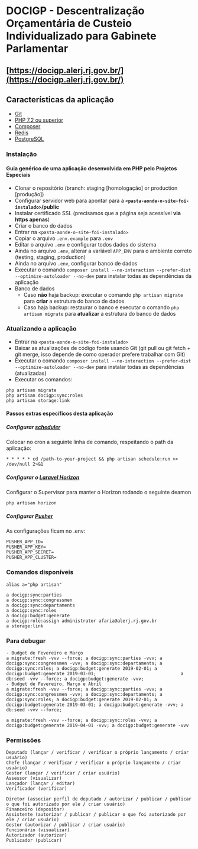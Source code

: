 # DOCIGP - Descentralização Orçamentária de Custeio Individualizado para Gabinete Parlamentar 

## [https://docigp.alerj.rj.gov.br/](https://docigp.alerj.rj.gov.br/)

## Características da aplicação

- [Git](https://git-scm.com/docs/user-manual.html)
- [PHP 7.2 ou superior](http://php.net/)
- [Composer](https://getcomposer.org/)
- [Redis](https://redis.io/topics/quickstart)
- [PostgreSQL](https://www.postgresql.org/)

### Instalação 

#### Guia genérico de uma aplicação desenvolvida em PHP pelo Projetos Especiais

- Clonar o repositório (branch: staging [homologação] or production [produção])
- Configurar servidor web para apontar para a **`<pasta-aonde-o-site-foi-instalado>`/public**
- Instalar certificado SSL (precisamos que a página seja acessível **via https apenas**)
- Criar o banco do dados
- Entrar na `<pasta-aonde-o-site-foi-instalado>`
- Copiar o arquivo `.env.example` para `.env`
- Editar o arquivo `.env` e configurar todos dados do sistema
- Ainda no arquivo `.env`, alterar a variável `APP_ENV` para o ambiente correto (testing, staging, production)
- Ainda no arquivo `.env`, configurar banco de dados
- Executar o comando `composer install --no-interaction --prefer-dist --optimize-autoloader --no-dev` para instalar todas as dependências da aplicação
- Banco de dados
    - Caso **não** haja backup: executar o comando `php artisan migrate` para **criar** a estrutura do banco de dados
    - Caso haja backup: restaurar o banco e executar o comando `php artisan migrate` para **atualizar** a estrutura do banco de dados

### Atualizando a aplicação

- Entrar na `<pasta-aonde-o-site-foi-instalado>`
- Baixar as atualizações de código fonte usando Git (git pull ou git fetch + git merge, isso depende de como operador prefere trabalhar com Git)
- Executar o comando `composer install --no-interaction --prefer-dist --optimize-autoloader --no-dev` para instalar todas as dependências (atualizadas)
- Executar os comandos:
```
php artisan migrate
php artisan docigp:sync:roles
php artisan storage:link
```

#### Passos extras específicos desta aplicação

##### Configurar [scheduler](https://laravel.com/docs/5.8/scheduling)
Colocar no cron a seguinte linha de comando, respeitando o path da aplicação:
```
* * * * * cd /path-to-your-project && php artisan schedule:run >> /dev/null 2>&1
```

##### Configurar o [Laravel Horizon](https://laravel.com/docs/5.8/horizon)
Configurar o Supervisor para manter o Horizon rodando o seguinte deamon
```
php artisan horizon
```

##### Configurar [Pusher](https://pusher.com/)
As configurações ficam no .env:

```
PUSHER_APP_ID=
PUSHER_APP_KEY=
PUSHER_APP_SECRET=
PUSHER_APP_CLUSTER=
```

### Comandos disponíveis

```
alias a="php artisan"

a docigp:sync:parties 
a docigp:sync:congressmen
a docigp:sync:departaments
a docigp:sync:roles
a docigp:budget:generate
a docigp:role:assign administrator afaria@alerj.rj.gov.br 
a storage:link
```

### Para debugar
 
```
- Budget de Fevereiro e Março
a migrate:fresh -vvv --force; a docigp:sync:parties -vvv; a docigp:sync:congressmen -vvv; a docigp:sync:departaments; a docigp:sync:roles; a docigp:budget:generate 2019-02-01; a docigp:budget:generate 2019-03-01;                                a db:seed -vvv --force; a docigp:budget:generate -vvv; 
- Budget de Fevereiro, Março e Abril
a migrate:fresh -vvv --force; a docigp:sync:parties -vvv; a docigp:sync:congressmen -vvv; a docigp:sync:departaments; a docigp:sync:roles; a docigp:budget:generate 2019-02-01; a docigp:budget:generate 2019-03-01; a docigp:budget:generate -vvv; a db:seed -vvv --force;

a migrate:fresh -vvv --force; a docigp:sync:roles -vvv; a docigp:budget:generate 2019-04-01 -vvv; a docigp:budget:generate -vvv
```



### Permissões

```
Deputado (lançar / verificar / verificar o próprio lançamento / criar usuário)
Chefe (lançar / verificar / verificar o próprio lançamento / criar usuário)
Gestor (lançar / verificar / criar usuário)
Assessor (visualizar)
Lançador (lançar / editar)
Verificador (verificar)

Diretor (associar perfil de deputado / autorizar / publicar / publicar o que foi autorizado por ele / criar usuário)
Financeiro (depositar)
Assistente (autorizar / publicar / publicar o que foi autorizado por ele / criar usuário)
Gestor (autorizar / publicar / criar usuário)
Funcionário (visualizar)
Autorizador (autorizar)
Publicador (publicar)
```
